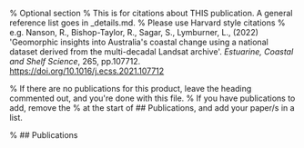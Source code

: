 % Optional section
% This is for citations about THIS publication. A general reference list goes in _details.md.
% Please use Harvard style citations
% e.g. Nanson, R., Bishop-Taylor, R., Sagar, S., Lymburner, L., (2022) 'Geomorphic insights into Australia's coastal change using a national dataset derived from the multi-decadal Landsat archive'. *Estuarine, Coastal and Shelf Science*, 265, pp.107712. https://doi.org/10.1016/j.ecss.2021.107712

% If there are no publications for this product, leave the heading commented out, and you're done with this file.
% If you have publications to add, remove the % at the start of ## Publications, and add your paper/s in a list.

% ## Publications